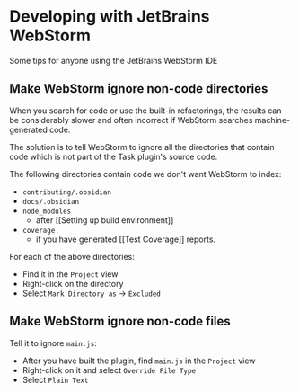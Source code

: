 # Developing with JetBrains WebStorm

Some tips for anyone using the JetBrains WebStorm IDE

## Make WebStorm ignore non-code directories

When you search for code or use the built-in refactorings, the results can be considerably slower and often incorrect if WebStorm searches machine-generated code.

The solution is to tell WebStorm to ignore all the directories that contain code which is not part of the Task plugin's source code.

The following directories contain code we don't want WebStorm to index:

- `contributing/.obsidian`
- `docs/.obsidian`
- `node_modules`
  - after [[Setting up build environment]]
- `coverage`
  - if you have generated [[Test Coverage]] reports.

For each of the above directories:

- Find it in the `Project` view
- Right-click on the directory
- Select `Mark Directory as` -> `Excluded`

## Make WebStorm ignore non-code files

Tell it to ignore `main.js`:

- After you have built the plugin, find `main.js` in the `Project` view
- Right-click on it and select `Override File Type`
- Select `Plain Text`
